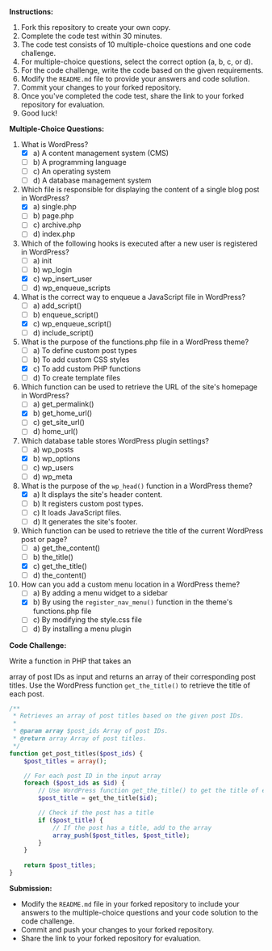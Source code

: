 **Instructions:**
1. Fork this repository to create your own copy.
2. Complete the code test within 30 minutes.
3. The code test consists of 10 multiple-choice questions and one code challenge.
4. For multiple-choice questions, select the correct option (a, b, c, or d).
5. For the code challenge, write the code based on the given requirements.
6. Modify the `README.md` file to provide your answers and code solution.
7. Commit your changes to your forked repository.
8. Once you've completed the code test, share the link to your forked repository for evaluation.
9. Good luck!

**Multiple-Choice Questions:**

1. What is WordPress?
   - [X] a) A content management system (CMS)
   - [ ] b) A programming language
   - [ ] c) An operating system
   - [ ] d) A database management system

2. Which file is responsible for displaying the content of a single blog post in WordPress?
   - [X] a) single.php
   - [ ] b) page.php
   - [ ] c) archive.php
   - [ ] d) index.php

3. Which of the following hooks is executed after a new user is registered in WordPress?
   - [ ] a) init
   - [ ] b) wp_login
   - [X] c) wp_insert_user
   - [ ] d) wp_enqueue_scripts

4. What is the correct way to enqueue a JavaScript file in WordPress?
   - [ ] a) add_script()
   - [ ] b) enqueue_script()
   - [X] c) wp_enqueue_script()
   - [ ] d) include_script()

5. What is the purpose of the functions.php file in a WordPress theme?
   - [ ] a) To define custom post types
   - [ ] b) To add custom CSS styles
   - [X] c) To add custom PHP functions
   - [ ] d) To create template files

6. Which function can be used to retrieve the URL of the site's homepage in WordPress?
   - [ ] a) get_permalink()
   - [X] b) get_home_url()
   - [ ] c) get_site_url()
   - [ ] d) home_url()

7. Which database table stores WordPress plugin settings?
   - [ ] a) wp_posts
   - [X] b) wp_options
   - [ ] c) wp_users
   - [ ] d) wp_meta

8. What is the purpose of the `wp_head()` function in a WordPress theme?
   - [X] a) It displays the site's header content.
   - [ ] b) It registers custom post types.
   - [ ] c) It loads JavaScript files.
   - [ ] d) It generates the site's footer.

9. Which function can be used to retrieve the title of the current WordPress post or page?
   - [ ] a) get_the_content()
   - [ ] b) the_title()
   - [X] c) get_the_title()
   - [ ] d) the_content()

10. How can you add a custom menu location in a WordPress theme?
    - [ ] a) By adding a menu widget to a sidebar
    - [X] b) By using the `register_nav_menu()` function in the theme's functions.php file
    - [ ] c) By modifying the style.css file
    - [ ] d) By installing a menu plugin

**Code Challenge:**

Write a function in PHP that takes an

 array of post IDs as input and returns an array of their corresponding post titles. Use the WordPress function `get_the_title()` to retrieve the title of each post.

```php
/**
 * Retrieves an array of post titles based on the given post IDs.
 *
 * @param array $post_ids Array of post IDs.
 * @return array Array of post titles.
 */
function get_post_titles($post_ids) {
    $post_titles = array();

    // For each post ID in the input array
    foreach ($post_ids as $id) {
        // Use WordPress function get_the_title() to get the title of each post
        $post_title = get_the_title($id);

        // Check if the post has a title
        if ($post_title) {
            // If the post has a title, add to the array
            array_push($post_titles, $post_title);
        }
    }
    
    return $post_titles;
}
```

**Submission:**
- Modify the `README.md` file in your forked repository to include your answers to the multiple-choice questions and your code solution to the code challenge.
- Commit and push your changes to your forked repository.
- Share the link to your forked repository for evaluation.


